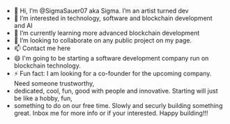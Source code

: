 - 👋 Hi, I’m @SigmaSauer07 aka Sigma. I’m an artist turned dev 
- 👀 I’m interested in technology, software and blockchain development and AI
- 🌱 I’m currently learning more advanced blockchain development
- 💞️ I’m looking to collaborate on any public project on my page.
- 📫 Contact me here
- 😄 I'm going to be starting a software development company run on blockchain technology.
- ⚡ Fun fact: I am looking for a co-founder for the upcoming company. Need someone trustworthy,
- dedicated, cool, fun, good with people and innovative. Starting will just be like a hobby, fun,
- something to do on our free time. Slowly and securly building something great.
  Inbox me for more info or if your interested. Happy building!!!
